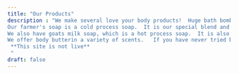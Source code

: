 ```yaml
---
title: "Our Products"
description : "We make several love your body products!  Huge bath bombs with lots of fizz and aromatic scents you are sure to love.
Our farmer's soap is a cold process soap.  It is our special blend and our most popular soap.   It is antibacterial, and leaves your skin amazingly clean and lightly scented.  It comes in a variety of scents and each bar is uniquely colored.  They are truely beautiful and very rarely will you find two bars exactly alike.
We also have goats milk soap, which is a hot process soap.  It is also antibacterial and comes in a variety of scents and colors.  Our Goat's milk soap will leave your skin clean and moisturized all day.
We offer body butterin a variety of scents.   If you have never tried body butter you have missed out!  Body butter is a thick moistruizer you rub into your body.  As your rub it in, it melts into your skin and leaves your moisturized and nourishes your skin with shea butter, coconut oil, and avacado oil.  You will feel baby soft and smell amazing. 
 **This site is not live**
 "
draft: false
---
```


